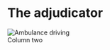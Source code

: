 # The adjudicator

<div class="nsw-grid">
  <div class="nsw-col--third">
      <img src="{{ '/assets/images/Ambulence-lights.png' | url }}" alt="Ambulance driving" class="vehicle">
  </div>
  <div class="nsw-col--third">
    Column two
  </div>
</div>
